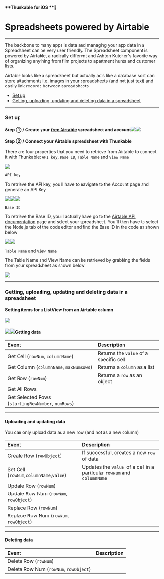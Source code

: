 #### **Thunkable for iOS **

# Spreadsheets powered by Airtable

---

The backbone to many apps is data and managing your app data in a Spreadsheet can be very user friendly. The Spreadsheet component is powered by Airtable, a radically different and Ashton Kutcher's favorite way of organizing anything from film projects to apartment hunts and customer lists.

Airtable looks like a spreadsheet but actually acts like a database so it can store attachments i.e. images in your spreadsheets \(and not just text\) and easily link records between spreadsheets

* [Set up](#set-up)
* [Getting, uploading, updating and deleting data in a spreadsheet](#getting-uploading-updating-and-deleting-data-in-a-spreadsheet)

---

### Set up

#### Step ① / Create your [free Airtable](https://airtable.com/) spreadsheet and account![](/assets/spreadsheet-airtable-✕-fig-1.png)![](/assets/spreadsheet-airtable-✕-fig-2.png)

#### Step ② / Connect your Airtable spreadsheet with Thunkable

There are four properties that you need to retrieve from Airtable to connect it with Thunkable: `API key`, `Base ID`, `Table Name` and `View Name`

![](/assets/spreadsheet-airtable-✕-fig-3.png)

`API key`

To retrieve the API key, you'll have to navigate to the Account page and generate an API Key

![](/assets/spreadsheet-airtable-✕-fig-4.png)![](/assets/spreadsheet-airtable-✕-fig-5.png)![](/assets/spreadsheet-airtable-✕-fig-6.png)

`Base ID`

To retrieve the Base ID, you'll actually have go to the [Airtable API documentation](https://airtable.com/api) page and select your spreadsheet. You'll then have to select the Node.js tab of the code editor and find the Base ID in the code as shown below

![](/assets/spreadsheet-airtable-✕-fig-7.png)![](/assets/spreadsheet-airtable-✕-fig-8.png)

`Table Name` and `View Name`

The Table Name and View Name can be retrieved by grabbing the fields from your spreadsheet as shown below

![](/assets/spreadsheet-airtable-✕-fig-9.png)

---

### Getting, uploading, updating and deleting data in a spreadsheet

#### Setting items for a ListView from an Airtable column

![](/assets/spreadsheet-airtable-✕-fig-10.png)

#### ![](/assets/spreadsheet-airtable-✕-fig-11.png)![](/assets/spreadsheet-airtable-✕-fig-12.png)Getting data

| Event | Description |
| :--- | :--- |
| Get Cell \(`rowNum`, `columnName`\) | Returns the `value` of a specific cell |
| Get Column \(`columnName`, `maxNumRows`\) | Returns a `column` as a list  |
| Get Row \(`rowNum`\) | Returns a `row` as an object |
| Get All Rows  |  |
| Get Selected Rows \(`startingRowNumber`, `numRows`\) |  |

---

#### Uploading and updating data

You can only upload data as a new row \(and not as a new column\)

| Event | Description |
| :--- | :--- |
| Create Row \(`rowObject`\) | If successful, creates a new `row` of data |
| Set Cell \(`rowNum`,`columnName`,`value`\) | Updates the `value `of a cell in a particular `rowNum` and `columnName` |
| Update Row \(`rowNum`\) |  |
| Update Row Num \(`rowNum`, `rowObject`\) |   |
| Replace Row \(`rowNum`\) |   |
| Replace Row Num \(`rowNum`, `rowObject`\) |  |

---

#### Deleting data

| Event | Description |
| :--- | :--- |
| Delete Row \(`rowNum`\) |  |
| Delete Row Num \(`rowNum`, `rowObject`\) |  |



